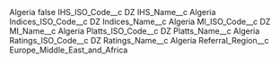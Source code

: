 <?xml version="1.0" encoding="UTF-8"?>
<CustomMetadata xmlns="http://soap.sforce.com/2006/04/metadata" xmlns:xsi="http://www.w3.org/2001/XMLSchema-instance" xmlns:xsd="http://www.w3.org/2001/XMLSchema">
    <label>Algeria</label>
    <protected>false</protected>
    <values>
        <field>IHS_ISO_Code__c</field>
        <value xsi:type="xsd:string">DZ</value>
    </values>
    <values>
        <field>IHS_Name__c</field>
        <value xsi:type="xsd:string">Algeria</value>
    </values>
    <values>
        <field>Indices_ISO_Code__c</field>
        <value xsi:type="xsd:string">DZ</value>
    </values>
    <values>
        <field>Indices_Name__c</field>
        <value xsi:type="xsd:string">Algeria</value>
    </values>
    <values>
        <field>MI_ISO_Code__c</field>
        <value xsi:type="xsd:string">DZ</value>
    </values>
    <values>
        <field>MI_Name__c</field>
        <value xsi:type="xsd:string">Algeria</value>
    </values>
    <values>
        <field>Platts_ISO_Code__c</field>
        <value xsi:type="xsd:string">DZ</value>
    </values>
    <values>
        <field>Platts_Name__c</field>
        <value xsi:type="xsd:string">Algeria</value>
    </values>
    <values>
        <field>Ratings_ISO_Code__c</field>
        <value xsi:type="xsd:string">DZ</value>
    </values>
    <values>
        <field>Ratings_Name__c</field>
        <value xsi:type="xsd:string">Algeria</value>
    </values>
    <values>
        <field>Referral_Region__c</field>
        <value xsi:type="xsd:string">Europe_Middle_East_and_Africa</value>
    </values>
</CustomMetadata>
